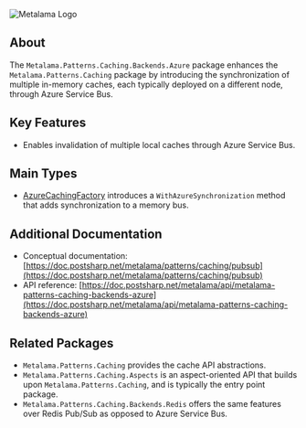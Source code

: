 ![Metalama Logo](https://raw.githubusercontent.com/postsharp/Metalama/master/images/metalama-by-postsharp-light.svg)

## About

The `Metalama.Patterns.Caching.Backends.Azure` package enhances the `Metalama.Patterns.Caching` package by introducing the synchronization of multiple in-memory caches, each typically deployed on a different node, through Azure Service Bus.

## Key Features

* Enables invalidation of multiple local caches through Azure Service Bus.

## Main Types

* [AzureCachingFactory](https://doc.postsharp.net/metalama/api/metalama-patterns-caching-backends-azure-azurecachingfactory) introduces a `WithAzureSynchronization` method that adds synchronization to a memory bus.

## Additional Documentation

* Conceptual documentation: [https://doc.postsharp.net/metalama/patterns/caching/pubsub](https://doc.postsharp.net/metalama/patterns/caching/pubsub)
* API reference: [https://doc.postsharp.net/metalama/api/metalama-patterns-caching-backends-azure](https://doc.postsharp.net/metalama/api/metalama-patterns-caching-backends-azure)

## Related Packages

* `Metalama.Patterns.Caching` provides the cache API abstractions.
* `Metalama.Patterns.Caching.Aspects` is an aspect-oriented API that builds upon `Metalama.Patterns.Caching`, and is typically the entry point package.
* `Metalama.Patterns.Caching.Backends.Redis` offers the same features over Redis Pub/Sub as opposed to Azure Service Bus.
